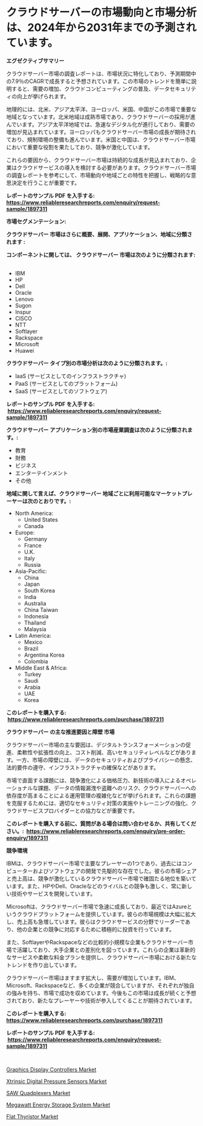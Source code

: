 <p><h1>クラウドサーバーの市場動向と市場分析は、2024年から2031年までの予測されています。</h1></p><p><strong>エグゼクティブサマリー</strong></p>
<p><p>クラウドサーバー市場の調査レポートは、市場状況に特化しており、予測期間中の7.9％のCAGRで成長すると予想されています。この市場のトレンドを簡単に説明すると、需要の増加、クラウドコンピューティングの普及、データセキュリティの向上が挙げられます。</p><p>地理的には、北米、アジア太平洋、ヨーロッパ、米国、中国がこの市場で重要な地域となっています。北米地域は成熟市場であり、クラウドサーバーの採用が進んでいます。アジア太平洋地域では、急速なデジタル化が進行しており、需要の増加が見込まれています。ヨーロッパもクラウドサーバー市場の成長が期待されており、規制環境の整備も進んでいます。米国と中国は、クラウドサーバー市場において重要な役割を果たしており、競争が激化しています。</p><p>これらの要因から、クラウドサーバー市場は持続的な成長が見込まれており、企業はクラウドサービスの導入を検討する必要があります。クラウドサーバー市場の調査レポートを参考にして、市場動向や地域ごとの特性を把握し、戦略的な意思決定を行うことが重要です。</p></p>
<p><strong>レポートのサンプル PDF を入手する: <a href="https://www.reliableresearchreports.com/enquiry/request-sample/1897311">https://www.reliableresearchreports.com/enquiry/request-sample/1897311</a></strong></p>
<p><strong>市場セグメンテーション:</strong></p>
<p><strong> クラウドサーバー 市場はさらに概要、展開、アプリケーション、地域に分類されます :</strong></p>
<p><strong>コンポーネントに関しては、 クラウドサーバー 市場は次のように分類されます: &nbsp;</strong></p>
<p><ul><li>IBM</li><li>HP</li><li>Dell</li><li>Oracle</li><li>Lenovo</li><li>Sugon</li><li>Inspur</li><li>CISCO</li><li>NTT</li><li>Softlayer</li><li>Rackspace</li><li>Microsoft</li><li>Huawei</li></ul></p>
<p><strong> クラウドサーバー タイプ別の市場分析は次のように分類されます。:</strong></p>
<p><ul><li>IaaS (サービスとしてのインフラストラクチャ)</li><li>PaaS (サービスとしてのプラットフォーム)</li><li>SaaS (サービスとしてのソフトウェア)</li></ul></p>
<p><strong>レポートのサンプル PDF を入手する: &nbsp;<a href="https://www.reliableresearchreports.com/enquiry/request-sample/1897311">https://www.reliableresearchreports.com/enquiry/request-sample/1897311</a></strong></p>
<p><strong> クラウドサーバー アプリケーション別の市場産業調査は次のように分類されます。:</strong></p>
<p><ul><li>教育</li><li>財務</li><li>ビジネス</li><li>エンターテインメント</li><li>その他</li></ul></p>
<p><strong>地域に関して言えば、クラウドサーバー 地域ごとに利用可能なマーケットプレーヤーは次のとおりです。:</strong></p>
<p><ul>
    <li>
        North America:
        <ul>
            <li>United States</li>
            <li>Canada</li>
        </ul>
    </li>
    <li>
        Europe:
        <ul>
            <li>Germany</li>
            <li>France</li>
            <li>U.K.</li>
            <li>Italy</li>
            <li>Russia</li>
        </ul>
    </li>
    <li>
        Asia-Pacific:
        <ul>
            <li>China</li>
            <li>Japan</li>
            <li>South Korea</li>
            <li>India</li>
            <li>Australia</li>
            <li>China Taiwan</li>
            <li>Indonesia</li>
            <li>Thailand</li>
            <li>Malaysia</li>
        </ul>
    </li>
    <li>
        Latin America:
        <ul>
            <li>Mexico</li>
            <li>Brazil</li>
            <li>Argentina Korea</li>
            <li>Colombia</li>
        </ul>
    </li>
    <li>
        Middle East & Africa:
        <ul>
            <li>Turkey</li>
            <li>Saudi</li>
            <li>Arabia</li>
            <li>UAE</li>
            <li>Korea</li>
        </ul>
    </li>
    </ul></p>
<p><strong>このレポートを購入する: &nbsp;<a href="https://www.reliableresearchreports.com/purchase/1897311">https://www.reliableresearchreports.com/purchase/1897311</a></strong></p>
<p><strong>クラウドサーバー の主な推進要因と障壁 市場</strong></p>
<p><p>クラウドサーバー市場の主な要因は、デジタルトランスフォーメーションの促進、柔軟性や拡張性の向上、コスト削減、高いセキュリティレベルなどがあります。一方、市場の障壁には、データのセキュリティおよびプライバシーの懸念、法的要件の遵守、インフラストラクチャの確保などがあります。</p><p>市場で直面する課題には、競争激化による価格圧力、新技術の導入によるオペレーショナルな課題、データの情報漏洩や盗難へのリスク、クラウドサーバーへの依存度が高まることによる運用管理の複雑化などが挙げられます。これらの課題を克服するためには、適切なセキュリティ対策の実施やトレーニングの強化、クラウドサービスプロバイダーとの協力などが重要です。</p></p>
<p><strong>このレポートを購入する前に、質問がある場合は問い合わせるか、共有してください。:&nbsp; <a href="https://www.reliableresearchreports.com/enquiry/pre-order-enquiry/1897311">https://www.reliableresearchreports.com/enquiry/pre-order-enquiry/1897311</a></strong></p>
<p><strong>競争環境</strong></p>
<p><p>IBMは、クラウドサーバー市場で主要なプレーヤーの1つであり、過去にはコンピューターおよびソフトウェアの開発で先駆的な存在でした。彼らの市場シェアと売上高は、競争が激化しているクラウドサーバー市場で確固たる地位を築いています。また、HPやDell、Oracleなどのライバルとの競争も激しく、常に新しい技術やサービスを開発しています。</p><p>Microsoftは、クラウドサーバー市場で急速に成長しており、最近ではAzureというクラウドプラットフォームを提供しています。彼らの市場規模は大幅に拡大し、売上高も急増しています。彼らはクラウドサービスの分野でリーダーであり、他の企業との競争に対応するために積極的に投資を行っています。</p><p>また、SoftlayerやRackspaceなどの比較的小規模な企業もクラウドサーバー市場で活躍しており、大手企業との差別化を図っています。これらの企業は革新的なサービスや柔軟な料金プランを提供し、クラウドサーバー市場における新たなトレンドを作り出しています。</p><p>クラウドサーバー市場はますます拡大し、需要が増加しています。IBM、Microsoft、Rackspaceなど、多くの企業が競合していますが、それぞれが独自の強みを持ち、市場で成功を収めています。今後もこの市場は成長が続くと予想されており、新たなプレーヤーや技術が参入してくることが期待されています。</p></p>
<p><strong>このレポートを購入する: &nbsp; <a href="https://www.reliableresearchreports.com/purchase/1897311">https://www.reliableresearchreports.com/purchase/1897311</a></strong></p>
<p><strong>レポートのサンプル PDF を入手する: &nbsp;<a href="https://www.reliableresearchreports.com/enquiry/request-sample/1897311">https://www.reliableresearchreports.com/enquiry/request-sample/1897311</a></strong><strong></strong></p>
<p>&nbsp;</p>
<p><p><a href="https://view.publitas.com/reportprime-1/graphics-display-controllers-market-size-growth-and-forecast-from-2024-2031/">Graphics Display Controllers Market</a></p><p><a href="https://view.publitas.com/reportprime-1/xtrinsic-digital-pressure-sensors-market-size-market-trends-and-growth-outlook-forecasted-for-period-from-2024-to-2031/">Xtrinsic Digital Pressure Sensors Market</a></p><p><a href="https://thundering-castanet-c65.notion.site/Global-SAW-Quadplexers-Market-by-Types-Applications-and-Major-Players-with-Regional-Growth-Rate-A-9bd22583e5df45e7b969073a12ef3f2e">SAW Quadplexers Market</a></p><p><a href="https://bubble-tree-ea4.notion.site/Megawatt-Energy-Storage-System-Market-Provides-a-Comprehensive-Analysis-Including-a-Macro-Overview-o-e4124bbd6ae74d2890e4a8380f8ee54d">Megawatt Energy Storage System Market</a></p><p><a href="https://bubble-tree-ea4.notion.site/Flat-Thyristor-Market-Provides-a-Comprehensive-Analysis-Including-a-Macro-Overview-of-the-Market-as--0d30cfbe6775472f810bf1d8f452b97a">Flat Thyristor Market</a></p></p>